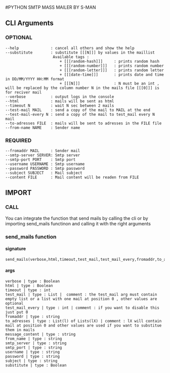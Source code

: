 #PYTHON SMTP MASS MAILER BY S-MAN
## CLI Arguments 
                                                                        
### OPTIONAL 

    --help				: cancel all others and show the help
    --substitute		: substitute [[[N]]] by values in the maillist   
    					 Available tags :
    					 	+ [[[random-hash]]] 	: prints random hash
    					 	+ [[[random-number]]]   : prints random number
    					 	+ [[[random-letter]]]   : prints random letter
    					 	+ [[[date-time]]] 		: prints date and time in DD/MM/YYYY HH:MM format
    					 	+ [[[N]]]               : N must be an int , will be replaced by the column number N in the mails file [[[0]]] is for reciver mail                                     
	--verbose			: output logs in the console                           		
	--html 				: mails will be sent as html                                      
	--timeout N 		: wait N sec between 2 mails                                 
	--test-mail MAIL 	: send a copy of the mail to MAIL at the end            
	--test-mail-every N : send a copy of the mail to test_mail every N mail  
	--to-adresses FILE 	: mails will be sent to adresses in the FILE file     
	--from-name NAME 	: Sender name                                           

### REQUIRED
                                                                        
	--fromaddr MAIL 	: Sender mail                                            
	--smtp-server SERVER: Smtp server                                       
	--smtp-port PORT 	: Smtp port                                             
	--username USERNAME : Smtp username                                      
	--password PASSWORD : Smtp password                                      
	--subject SUBJECT 	: Mail subject                                         
	--content FILE 		: Mail content will be readen from FILE                   
                                                                        

## IMPORT

### CALL
You can integrate the function that send mails by calling the cli or by importing send_mails functinon and calling it with the right arguments

### send_mails function

#### signature 

	send_mails(verbose,html,timeout,test_mail,test_mail_every,fromaddr,to_adresses,message_content,from_name,smtp_server,smtp_port,username,password,subject,substitute)

#### args

	verbose | type : Boolean 
	html | type : Boolean 
	timeout | type : int  
	test_mail | type : List |  comment : the test_mail arg must contain empty list or a list with one mail at position 0 , other values are optional 
	test_mail_every | type : int | comment : if you want to disable this just put 0
	fromaddr | type : string
	to_adresses | type : List(l) of Lists(lX) | comment : lX will contain mail at position 0 and other values are used if you want to substitue them in mails
	message_content | type : string 
	from_name | type : string
	smtp_server | type : string
	smtp_port | type : string
	username | type : string
	password | type : string
	subject | type : string
	substitute | type : Boolean